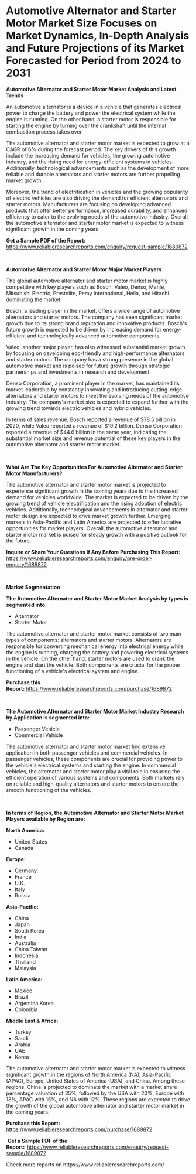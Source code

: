 <p><h1>Automotive Alternator and Starter Motor Market Size Focuses on Market Dynamics, In-Depth Analysis and Future Projections of its Market Forecasted for Period from 2024 to 2031</h1></p><p><strong>Automotive Alternator and Starter Motor Market Analysis and Latest Trends</strong></p>
<p><p>An automotive alternator is a device in a vehicle that generates electrical power to charge the battery and power the electrical system while the engine is running. On the other hand, a starter motor is responsible for starting the engine by turning over the crankshaft until the internal combustion process takes over.</p><p>The automotive alternator and starter motor market is expected to grow at a CAGR of 6% during the forecast period. The key drivers of this growth include the increasing demand for vehicles, the growing automotive industry, and the rising need for energy-efficient systems in vehicles. Additionally, technological advancements such as the development of more reliable and durable alternators and starter motors are further propelling market growth.</p><p>Moreover, the trend of electrification in vehicles and the growing popularity of electric vehicles are also driving the demand for efficient alternators and starter motors. Manufacturers are focusing on developing advanced products that offer better performance, increased durability, and enhanced efficiency to cater to the evolving needs of the automotive industry. Overall, the automotive alternator and starter motor market is expected to witness significant growth in the coming years.</p></p>
<p><strong>Get a Sample PDF of the Report:&nbsp;</strong> <a href="https://www.reliableresearchreports.com/enquiry/request-sample/1689872">https://www.reliableresearchreports.com/enquiry/request-sample/1689872</a></p>
<p>&nbsp;</p>
<p><strong>Automotive Alternator and Starter Motor Major Market Players</strong></p>
<p><p>The global automotive alternator and starter motor market is highly competitive with key players such as Bosch, Valeo, Denso, Mahle, Mitsubishi Electric, Prestolite, Remy International, Hella, and Hitachi dominating the market.</p><p>Bosch, a leading player in the market, offers a wide range of automotive alternators and starter motors. The company has seen significant market growth due to its strong brand reputation and innovative products. Bosch's future growth is expected to be driven by increasing demand for energy-efficient and technologically advanced automotive components.</p><p>Valeo, another major player, has also witnessed substantial market growth by focusing on developing eco-friendly and high-performance alternators and starter motors. The company has a strong presence in the global automotive market and is poised for future growth through strategic partnerships and investments in research and development.</p><p>Denso Corporation, a prominent player in the market, has maintained its market leadership by constantly innovating and introducing cutting-edge alternators and starter motors to meet the evolving needs of the automotive industry. The company's market size is expected to expand further with the growing trend towards electric vehicles and hybrid vehicles.</p><p>In terms of sales revenue, Bosch reported a revenue of $78.5 billion in 2020, while Valeo reported a revenue of $19.2 billion. Denso Corporation reported a revenue of $44.6 billion in the same year, indicating the substantial market size and revenue potential of these key players in the automotive alternator and starter motor market.</p></p>
<p>&nbsp;</p>
<p><strong>What Are The Key Opportunities For Automotive Alternator and Starter Motor Manufacturers?</strong></p>
<p><p>The automotive alternator and starter motor market is projected to experience significant growth in the coming years due to the increased demand for vehicles worldwide. The market is expected to be driven by the growing trend of vehicle electrification and the rising adoption of electric vehicles. Additionally, technological advancements in alternator and starter motor design are expected to drive market growth further. Emerging markets in Asia-Pacific and Latin America are projected to offer lucrative opportunities for market players. Overall, the automotive alternator and starter motor market is poised for steady growth with a positive outlook for the future.</p></p>
<p><strong>Inquire or Share Your Questions If Any Before Purchasing This Report:</strong> <a href="https://www.reliableresearchreports.com/enquiry/pre-order-enquiry/1689872">https://www.reliableresearchreports.com/enquiry/pre-order-enquiry/1689872</a></p>
<p>&nbsp;</p>
<p><strong>Market Segmentation</strong></p>
<p><strong>The Automotive Alternator and Starter Motor Market Analysis by types is segmented into:</strong></p>
<p><ul><li>Alternator</li><li>Starter Motor</li></ul></p>
<p><p>The automotive alternator and starter motor market consists of two main types of components: alternators and starter motors. Alternators are responsible for converting mechanical energy into electrical energy while the engine is running, charging the battery and powering electrical systems in the vehicle. On the other hand, starter motors are used to crank the engine and start the vehicle. Both components are crucial for the proper functioning of a vehicle's electrical system and engine.</p></p>
<p><strong>Purchase this Report:&nbsp;</strong><a href="https://www.reliableresearchreports.com/purchase/1689872">https://www.reliableresearchreports.com/purchase/1689872</a></p>
<p>&nbsp;</p>
<p><strong>The Automotive Alternator and Starter Motor Market Industry Research by Application is segmented into:</strong></p>
<p><ul><li>Passenger Vehicle</li><li>Commercial Vehicle</li></ul></p>
<p><p>The automotive alternator and starter motor market find extensive application in both passenger vehicles and commercial vehicles. In passenger vehicles, these components are crucial for providing power to the vehicle's electrical systems and starting the engine. In commercial vehicles, the alternator and starter motor play a vital role in ensuring the efficient operation of various systems and components. Both markets rely on reliable and high-quality alternators and starter motors to ensure the smooth functioning of the vehicles.</p></p>
<p>&nbsp;</p>
<p><strong>In terms of Region, the Automotive Alternator and Starter Motor Market Players available by Region are:</strong></p>
<p>
    <p> <strong> North America: </strong>
        <ul>
            <li>United States</li>
            <li>Canada</li>
        </ul>
        </p> 
    <p> <strong> Europe: </strong>
        <ul>
            <li>Germany</li>
            <li>France</li>
            <li>U.K.</li>
            <li>Italy</li>
            <li>Russia</li>
        </ul>
        </p> 
    <p> <strong> Asia-Pacific: </strong>
        <ul>
            <li>China</li>
            <li>Japan</li>
            <li>South Korea</li>
            <li>India</li>
            <li>Australia</li>
            <li>China Taiwan</li>
            <li>Indonesia</li>
            <li>Thailand</li>
            <li>Malaysia</li>
        </ul>
        </p> 
    <p> <strong> Latin America: </strong>
        <ul>
            <li>Mexico</li>
            <li>Brazil</li>
            <li>Argentina Korea</li>
            <li>Colombia</li>
        </ul>
        </p> 
    <p> <strong> Middle East & Africa: </strong>
        <ul>
            <li>Turkey</li>
            <li>Saudi</li>
            <li>Arabia</li>
            <li>UAE</li>
            <li>Korea</li>
        </ul>
    </p>
    </p>
<p><p>The automotive alternator and starter motor market is expected to witness significant growth in the regions of North America (NA), Asia-Pacific (APAC), Europe, United States of America (USA), and China. Among these regions, China is projected to dominate the market with a market share percentage valuation of 35%, followed by the USA with 20%, Europe with 18%, APAC with 15%, and NA with 12%. These regions are expected to drive the growth of the global automotive alternator and starter motor market in the coming years.</p></p>
<p><strong>Purchase this Report: </strong><a href="https://www.reliableresearchreports.com/purchase/1689872">https://www.reliableresearchreports.com/purchase/1689872</a></p>
<p>&nbsp;<strong>Get a Sample PDF of the Report:&nbsp;&nbsp;</strong><a href="https://www.reliableresearchreports.com/enquiry/request-sample/1689872">https://www.reliableresearchreports.com/enquiry/request-sample/1689872</a></p>
<p><strong></strong></p>
<p>Check more reports on https://www.reliableresearchreports.com/</p>